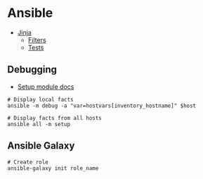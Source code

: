 # Ansible

* [Jinja](https://jinja.palletsprojects.com/en/latest/)
  * [Filters](https://jinja.palletsprojects.com/en/latest/templates/#list-of-builtin-filters)
  * [Tests](https://jinja.palletsprojects.com/en/latest/templates/#list-of-builtin-tests)

## Debugging

* [Setup module docs](http://docs.ansible.com/ansible/setup_module.html)

```
# Display local facts
ansible -m debug -a "var=hostvars[inventory_hostname]" $host

# Display facts from all hosts
ansible all -m setup
```

## Ansible Galaxy

```
# Create role
ansible-galaxy init role_name
```
